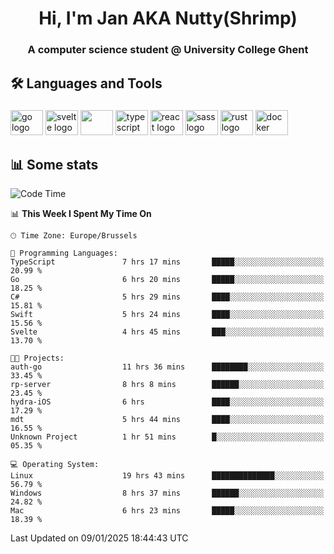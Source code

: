 <h1 align="center">Hi, I'm Jan AKA Nutty(Shrimp)</h1>
<h3 align="center">A computer science student @ University College Ghent</h3>

<h2 align="left">🛠️ Languages and Tools</h2>

###

<div align="left">
  <img src="https://cdn.jsdelivr.net/gh/devicons/devicon/icons/go/go-original.svg" height="40" width="52" alt="go logo"  />
  <img src="https://cdn.jsdelivr.net/gh/devicons/devicon@latest/icons/svelte/svelte-original.svg"  height="40" width="52" alt="svelte logo" />
  <img src="https://cdn.jsdelivr.net/gh/devicons/devicon@latest/icons/tailwindcss/tailwindcss-original.svg" height="40" width="52" />
  <img src="https://cdn.jsdelivr.net/gh/devicons/devicon/icons/typescript/typescript-original.svg" height="40" width="52" alt="typescript logo"  />
  <img src="https://cdn.jsdelivr.net/gh/devicons/devicon/icons/react/react-original.svg" height="40" width="52" alt="react logo"  />
  <img src="https://cdn.jsdelivr.net/gh/devicons/devicon/icons/sass/sass-original.svg" height="40" width="52" alt="sass logo"  />
  <img src="https://cdn.jsdelivr.net/gh/devicons/devicon@latest/icons/rust/rust-original.svg" height="40" width="52" alt="rust logo" />
  <img src="https://cdn.jsdelivr.net/gh/devicons/devicon/icons/docker/docker-original.svg" height="40" width="52" alt="docker logo"  />
</div>

<h2>📊 Some stats</h2>

<!--START_SECTION:waka-->
![Code Time](http://img.shields.io/badge/Code%20Time-5%2C500%20hrs%209%20mins-blue)

📊 **This Week I Spent My Time On** 

```text
🕑︎ Time Zone: Europe/Brussels

💬 Programming Languages: 
TypeScript               7 hrs 17 mins       █████░░░░░░░░░░░░░░░░░░░░   20.99 % 
Go                       6 hrs 20 mins       █████░░░░░░░░░░░░░░░░░░░░   18.25 % 
C#                       5 hrs 29 mins       ████░░░░░░░░░░░░░░░░░░░░░   15.81 % 
Swift                    5 hrs 24 mins       ████░░░░░░░░░░░░░░░░░░░░░   15.56 % 
Svelte                   4 hrs 45 mins       ███░░░░░░░░░░░░░░░░░░░░░░   13.70 % 

🐱‍💻 Projects: 
auth-go                  11 hrs 36 mins      ████████░░░░░░░░░░░░░░░░░   33.45 % 
rp-server                8 hrs 8 mins        ██████░░░░░░░░░░░░░░░░░░░   23.45 % 
hydra-iOS                6 hrs               ████░░░░░░░░░░░░░░░░░░░░░   17.29 % 
mdt                      5 hrs 44 mins       ████░░░░░░░░░░░░░░░░░░░░░   16.55 % 
Unknown Project          1 hr 51 mins        █░░░░░░░░░░░░░░░░░░░░░░░░   05.35 % 

💻 Operating System: 
Linux                    19 hrs 43 mins      ██████████████░░░░░░░░░░░   56.79 % 
Windows                  8 hrs 37 mins       ██████░░░░░░░░░░░░░░░░░░░   24.82 % 
Mac                      6 hrs 23 mins       █████░░░░░░░░░░░░░░░░░░░░   18.39 % 
```


 Last Updated on 09/01/2025 18:44:43 UTC
<!--END_SECTION:waka-->
